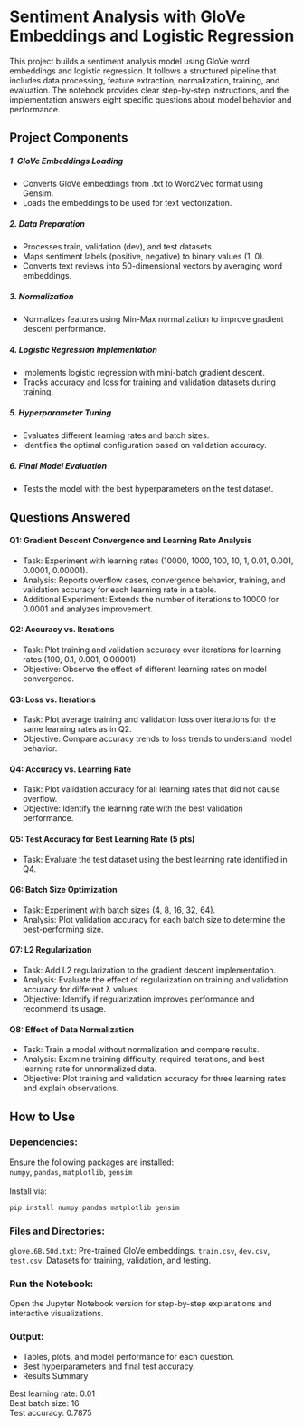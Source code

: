 # Sentiment Analysis with GloVe Embeddings and Logistic Regression

This project builds a sentiment analysis model using GloVe word embeddings and logistic regression. It follows a structured pipeline that includes data processing, feature extraction, normalization, training, and evaluation. The notebook provides clear step-by-step instructions, and the implementation answers eight specific questions about model behavior and performance.

## Project Components

##### 1. GloVe Embeddings Loading
- Converts GloVe embeddings from .txt to Word2Vec format using Gensim.
- Loads the embeddings to be used for text vectorization.
##### 2. Data Preparation
- Processes train, validation (dev), and test datasets.
- Maps sentiment labels (positive, negative) to binary values (1, 0).
- Converts text reviews into 50-dimensional vectors by averaging word embeddings.
##### 3. Normalization
- Normalizes features using Min-Max normalization to improve gradient descent performance.
##### 4. Logistic Regression Implementation
- Implements logistic regression with mini-batch gradient descent.
- Tracks accuracy and loss for training and validation datasets during training.
##### 5. Hyperparameter Tuning
- Evaluates different learning rates and batch sizes.
- Identifies the optimal configuration based on validation accuracy.
##### 6. Final Model Evaluation
- Tests the model with the best hyperparameters on the test dataset.


## Questions Answered

#### Q1: Gradient Descent Convergence and Learning Rate Analysis 
- Task: Experiment with learning rates (10000, 1000, 100, 10, 1, 0.01, 0.001, 0.0001, 0.00001).
- Analysis: Reports overflow cases, convergence behavior, training, and validation accuracy for each learning rate in a table.
- Additional Experiment: Extends the number of iterations to 10000 for 0.0001 and analyzes improvement.
#### Q2: Accuracy vs. Iterations
- Task: Plot training and validation accuracy over iterations for learning rates (100, 0.1, 0.001, 0.00001).
- Objective: Observe the effect of different learning rates on model convergence.
#### Q3: Loss vs. Iterations
- Task: Plot average training and validation loss over iterations for the same learning rates as in Q2.
- Objective: Compare accuracy trends to loss trends to understand model behavior.
#### Q4: Accuracy vs. Learning Rate 
- Task: Plot validation accuracy for all learning rates that did not cause overflow.
- Objective: Identify the learning rate with the best validation performance.
#### Q5: Test Accuracy for Best Learning Rate (5 pts)
- Task: Evaluate the test dataset using the best learning rate identified in Q4.
#### Q6: Batch Size Optimization
- Task: Experiment with batch sizes (4, 8, 16, 32, 64).
- Analysis: Plot validation accuracy for each batch size to determine the best-performing size.
#### Q7: L2 Regularization 
- Task: Add L2 regularization to the gradient descent implementation.
- Analysis: Evaluate the effect of regularization on training and validation accuracy for different λ values.
- Objective: Identify if regularization improves performance and recommend its usage.
#### Q8: Effect of Data Normalization 
- Task: Train a model without normalization and compare results.
- Analysis: Examine training difficulty, required iterations, and best learning rate for unnormalized data.
- Objective: Plot training and validation accuracy for three learning rates and explain observations.

## How to Use

### Dependencies:
Ensure the following packages are installed:
</br>`numpy`, `pandas`, `matplotlib`, `gensim`
</br></br>Install via:

```bash
pip install numpy pandas matplotlib gensim
```

### Files and Directories:
`glove.6B.50d.txt`: Pre-trained GloVe embeddings.
`train.csv`, `dev.csv`, `test.csv`: Datasets for training, validation, and testing.

### Run the Notebook:
Open the Jupyter Notebook version for step-by-step explanations and interactive visualizations.
### Output:
- Tables, plots, and model performance for each question.
- Best hyperparameters and final test accuracy.
- Results Summary


Best learning rate: 0.01
</br>Best batch size: 16
</br>Test accuracy: 0.7875
